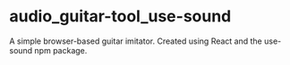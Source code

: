 # audio_guitar-tool_use-sound
A simple browser-based guitar imitator. Created using React and the use-sound npm package.
